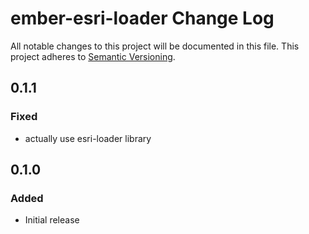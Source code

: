 # ember-esri-loader Change Log
All notable changes to this project will be documented in this file.
This project adheres to [Semantic Versioning](http://semver.org/).

## 0.1.1

### Fixed
- actually use esri-loader library

## 0.1.0

### Added
- Initial release
